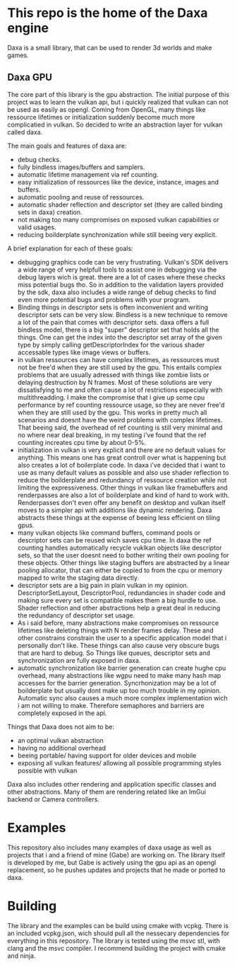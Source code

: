 # This repo is the home of the Daxa engine

Daxa is a small library, that can be used to render 3d worlds and make games.

## Daxa GPU

The core part of this library is the gpu abstraction. The initial purpose of this project was to learn the vulkan api, but i quickly realized that vulkan can not be used as easily as opengl. Coming from OpenGL, many things like ressource lifetimes or initialization suddenly become much more complicatied in vulkan. So decided to write an abstraction layer for vulkan called daxa.

The main goals and features of daxa are:
* debug checks.
* fully bindless images/buffers and samplers.
* automatic lifetime management via ref counting.
* easy initialization of ressources like the device, instance, images and buffers.
* automatic pooling and reuse of ressources.
* automatic shader reflection and descriptor set (they are called binding sets in daxa) creation.
* not making too many compromises on exposed vulkan capabilities or valid usages.
* reducing boilderplate synchronization while still beeing very explicit.

A brief explanation for each of these goals:
* debugging graphics code can be very frustrating. Vulkan's SDK delivers a wide range of very helpfull tools to assist one in debugging via the debug layers wich is great. there are a lot of cases where these checks miss potential bugs tho. So in addition to the validation layers provided by the sdk, daxa also includes a wide range of debug checks to find even more potential bugs and problems with your program.
* Binding things in descriptor sets is often inconvenient and writing descriptor sets can be very slow. Bindless is a new technique to remove a lot of the pain that comes with descriptor sets. daxa offers a full bindless model, there is a big "super" descriptor set that holds all the things. One can get the index into the descriptor set array of the given type by simply calling getDescriptorIndex for the various shader accessable types like image views or buffers.
* in vulkan ressources can have complex lifetimes, as ressources must not be free'd when they are still used by the gpu. This entails complex problems that are usually adressed with things like zombie lists or delaying destruction by N frames. Most of these solutions are very dissatisfying to me and often cause a lot of restrictions especially with multithreadding. I make the compromise that i give up some cpu performance by ref counting ressource usage, so they are never free'd when they are still used by the gpu. This works in pretty much all scenarios and doesnt have the weird problems with complex lifetimes. That beeing said, the overhead of ref counting is still very minimal and no where near deal breaking, in my testing i've found that the ref counting increates cpu time by about 0-5%.
* initialization in vulkan is very explicit and there are no default values for anything. This means one has great controll over what is happening but also creates a lot of boilerplate code. In daxa i've decided that i want to use as many default values as possible and also use shader reflection to reduce the boilderplate and redundancy of ressource creation while not limiting the expressiveness. Other things in vulkan like framebuffers and renderpasses are also a lot of boilderplate and kind of hard to work with. Renderpasses don't even offer any benefit on desktop and vulkan itself moves to a simpler api with additions like dynamic rendering. Daxa abstracts these things at the expense of beeing less efficient on tiling gpus.
* many vulkan objects like command buffers, command pools or descriptor sets can be reused wich saves cpu time. In daxa the ref counting handles automatically recycle vuklkan objects like descriptor sets, so that the user doesnt need to bother writing their own pooling for these objects. Other things like staging buffers are abstracted by a linear pooling allocator, that can either be copied to from the cpu or memory mapped to write the staging data directly.
* descriptor sets are a big pain in plain vulkan in my opinion. DescriptorSetLayout, DescriptorPool, redundancies in shader code and making sure every set is compatible makes them a big hurdle to use. Shader reflection and other abstractions help a great deal in reducing the redundancy of descriptor set usage.
* As i said before, many abstractions make compromises on ressource lifetimes like deleting things with N render frames delay. These and other constrains constrain the user to a specific application model that i personally don't like. These things can also cause very obscure bugs that are hard to debug. So Things like queues, descriptor sets and synchronization are fully exposed in daxa.
* automatic synchronization like barrier generation can create hughe cpu overhead, many abstractions like wgpu need to make many hash map accesses for the barrier generation. Syncrhonization may be a lot of boilderplate but usually dont make up too much trouble in my opinion. Automatic sync also causes a much more complex implementation wich i am not willing to make. Therefore semaphores and barriers are completely exposed in the api.

Things that Daxa does not aim to be:
* an optimal vulkan abstraction
* having no additional overhead
* beeing portable/ having support for older devices and mobile
* exposing all vulkan features/ allowing all possible programming styles possible with vulkan

Daxa also includes other rendering and application specific classes and other abstractions.
Many of them are rendering related like an ImGui backend or Camera controllers.

# Examples
This repository also includes many examples of daxa usage as well as projects that i and a friend of mine (Gabe) are working on. The library itself is developed by me, but Gabe is actively using the gpu api as an opengl replacement, so he pushes updates and projects that he made or ported to daxa. 

# Building
The library and the examples can be build using cmake with vcpkg. There is an included vcpkg.json, wich should pull all the nessecary dependencies for everything in this repository.
The library is tested using the msvc stl, with clang and the msvc compiler. I recommend building the project with cmake and ninja.
